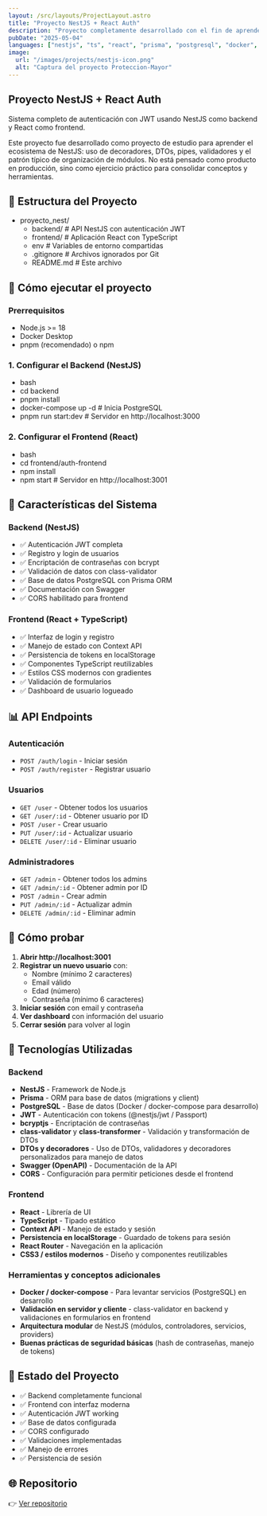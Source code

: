 ```yaml
---
layout: /src/layouts/ProjectLayout.astro
title: "Proyecto NestJS + React Auth"
description: "Proyecto completamente desarrollado con el fin de aprender NestJS y React, implementando autenticación JWT."
pubDate: "2025-05-04"
languages: ["nestjs", "ts", "react", "prisma", "postgresql", "docker", "jwt", "swagger"]
image:
  url: "/images/projects/nestjs-icon.png"
  alt: "Captura del proyecto Proteccion-Mayor"
---
```



## Proyecto NestJS + React Auth

Sistema completo de autenticación con JWT usando NestJS como backend y React como frontend.

Este proyecto fue desarrollado como proyecto de estudio para aprender el ecosistema de NestJS: uso de decoradores, DTOs, pipes, validadores y el patrón típico de organización de módulos. No está pensado como producto en producción, sino como ejercicio práctico para consolidar conceptos y herramientas.


## 📁 Estructura del Proyecto


- proyecto_nest/
    - backend/           # API NestJS con autenticación JWT
    - frontend/          # Aplicación React con TypeScript
    - env              # Variables de entorno compartidas
    - .gitignore        # Archivos ignorados por Git
    - README.md         # Este archivo


## 🚀 Cómo ejecutar el proyecto

### Prerrequisitos

- Node.js >= 18
- Docker Desktop
- pnpm (recomendado) o npm

### 1. Configurar el Backend (NestJS)

- bash
- cd backend
- pnpm install
- docker-compose up -d  # Inicia PostgreSQL
- pnpm run start:dev    # Servidor en http://localhost:3000


### 2. Configurar el Frontend (React)
- bash
- cd frontend/auth-frontend
- npm install
- npm start  # Servidor en http://localhost:3001


## 🔐 Características del Sistema

### Backend (NestJS)

- ✅ Autenticación JWT completa
- ✅ Registro y login de usuarios
- ✅ Encriptación de contraseñas con bcrypt
- ✅ Validación de datos con class-validator
- ✅ Base de datos PostgreSQL con Prisma ORM
- ✅ Documentación con Swagger
- ✅ CORS habilitado para frontend

### Frontend (React + TypeScript)

- ✅ Interfaz de login y registro
- ✅ Manejo de estado con Context API
- ✅ Persistencia de tokens en localStorage
- ✅ Componentes TypeScript reutilizables
- ✅ Estilos CSS modernos con gradientes
- ✅ Validación de formularios
- ✅ Dashboard de usuario logueado

## 📊 API Endpoints

### Autenticación

- `POST /auth/login` - Iniciar sesión
- `POST /auth/register` - Registrar usuario

### Usuarios

- `GET /user` - Obtener todos los usuarios
- `GET /user/:id` - Obtener usuario por ID
- `POST /user` - Crear usuario
- `PUT /user/:id` - Actualizar usuario
- `DELETE /user/:id` - Eliminar usuario

### Administradores

- `GET /admin` - Obtener todos los admins
- `GET /admin/:id` - Obtener admin por ID
- `POST /admin` - Crear admin
- `PUT /admin/:id` - Actualizar admin
- `DELETE /admin/:id` - Eliminar admin

## 🧪 Cómo probar

1. **Abrir http://localhost:3001**
2. **Registrar un nuevo usuario** con:
   - Nombre (mínimo 2 caracteres)
   - Email válido
   - Edad (número)
   - Contraseña (mínimo 6 caracteres)
3. **Iniciar sesión** con email y contraseña
4. **Ver dashboard** con información del usuario
5. **Cerrar sesión** para volver al login

## 📱 Tecnologías Utilizadas

### Backend

- **NestJS** - Framework de Node.js
- **Prisma** - ORM para base de datos (migrations y client)
- **PostgreSQL** - Base de datos (Docker / docker-compose para desarrollo)
- **JWT** - Autenticación con tokens (@nestjs/jwt / Passport)
- **bcryptjs** - Encriptación de contraseñas
- **class-validator** y **class-transformer** - Validación y transformación de DTOs
- **DTOs y decoradores** - Uso de DTOs, validadores y decoradores personalizados para manejo de datos
- **Swagger (OpenAPI)** - Documentación de la API
- **CORS** - Configuración para permitir peticiones desde el frontend

### Frontend

- **React** - Librería de UI
- **TypeScript** - Tipado estático
- **Context API** - Manejo de estado y sesión
- **Persistencia en localStorage** - Guardado de tokens para sesión
- **React Router** - Navegación en la aplicación
- **CSS3 / estilos modernos** - Diseño y componentes reutilizables

### Herramientas y conceptos adicionales

- **Docker / docker-compose** - Para levantar servicios (PostgreSQL) en desarrollo
- **Validación en servidor y cliente** - class-validator en backend y validaciones en formularios en frontend
- **Arquitectura modular** de NestJS (módulos, controladores, servicios, providers)
- **Buenas prácticas de seguridad básicas** (hash de contraseñas, manejo de tokens)

## 🔄 Estado del Proyecto

- ✅ Backend completamente funcional
- ✅ Frontend con interfaz moderna
- ✅ Autenticación JWT working
- ✅ Base de datos configurada
- ✅ CORS configurado
- ✅ Validaciones implementadas
- ✅ Manejo de errores
- ✅ Persistencia de sesión

## 🌐 Repositorio

👉 [Ver repositorio](https://github.com/BenjaminEspinozaFK/proyecto_nest) 
